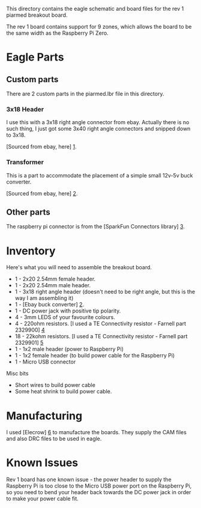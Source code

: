 This directory contains the eagle schematic and board files for the rev 1
piarmed breakout board.

The rev 1 board contains support for 9 zones, which allows the board to
be the same width as the Raspberry Pi Zero.

# Eagle Parts

## Custom parts
There are 2 custom parts in the piarmed.lbr file in this directory.

### 3x18 Header
I use this with a 3x18 right angle connector from ebay. Actually there is no
such thing, I just got some 3x40 right angle connectors and snipped down to
3x18.

[Sourced from ebay, here] [1].

### Transformer
This is a part to accommodate the placement of a simple small 12v-5v buck
converter.

[Sourced from ebay, here] [2].

## Other parts
The raspberry pi connector is from the [SparkFun Connectors library] [3].

# Inventory
Here's what you will need to assemble the breakout board.

   * 1 - 2x20 2.54mm female header.
   * 1 - 2x20 2.54mm male header.
   * 1 - 3x18 right angle header (doesn't need to be right angle, but this is the way I am assembling it)
   * 1 - [Ebay buck converter] [2].
   * 1 - DC power jack with positive tip polarity.
   * 4 - 3mm LEDS of your favourite colours.
   * 4 - 220ohm resistors. [I used a TE Connectivity resistor - Farnell part 2329900] [4]
   * 18 - 22kohm resistors. [I used a TE Connectivity resistor - Farnell part 2329901] [5]
   * 1 - 1x2 male header (power to Raspberry Pi)
   * 1 - 1x2 female header (to build power cable for the Raspberry Pi)
   * 1 - Micro USB connector

Misc bits
   * Short wires to build power cable
   * Some heat shrink to build power cable.

# Manufacturing
I used [Elecrow] [6] to manufacture the boards. They supply the CAM files and also DRC files
to be used in eagle.

# Known Issues
Rev 1 board has one known issue - the power header to supply the Raspberry Pi is too close to
the Micro USB power port on the Raspberry Pi, so you need to bend your header back towards
the DC power jack in order to make your power cable fit.

[1]: http://www.ebay.co.uk/itm/161947559638
[2]: http://www.ebay.co.uk/itm/171464543948
[3]: https://github.com/sparkfun/SparkFun-Eagle-Libraries
[4]: http://uk.farnell.com/te-connectivity/lr0204f220r/resistor-metal-220r-0-25w-1/dp/2329900
[5]: http://uk.farnell.com/te-connectivity/lr0204f220r/resistor-metal-220r-0-25w-1/dp/2329901
[6]: http://www.elecrow.com/10pcs-2-layer-pcb-p-1175.html
